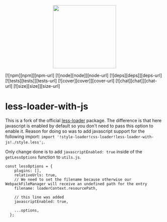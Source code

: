 <div align="center">
  <a href="https://github.com/webpack/webpack">
    <img width="200" height="200" src="https://webpack.js.org/assets/icon-square-big.svg">
  </a>
</div>

[![npm][npm]][npm-url]
[![node][node]][node-url]
[![deps][deps]][deps-url]
[![tests][tests]][tests-url]
[![cover][cover]][cover-url]
[![chat][chat]][chat-url]
[![size][size]][size-url]

# less-loader-with-js

This is a fork of the official [less-loader](https://github.com/webpack-contrib/less-loader) package. The difference is that here javascript is enabled by default so you don't need to pass this option to enable it. Reason for doing so was to add javascript support for the following import: `import '!style-loader!css-loader!less-loader-with-js!./style.less';`.

Only change done is to add `javascriptEnabled: true` inside of the `getLessOptions` function to `utils.js`.
```
const lessOptions = {
    plugins: [],
    relativeUrls: true,
    // We need to set the filename because otherwise our WebpackFileManager will receive an undefined path for the entry
    filename: loaderContext.resourcePath,
    
    // this line was added
    javascriptEnabled: true,
    
    ...options,
  };
```
